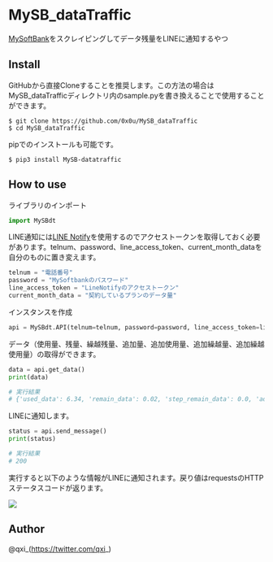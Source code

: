 # MySB_dataTraffic
[MySoftBank](https://www.softbank.jp/mysoftbank/)をスクレイピングしてデータ残量をLINEに通知するやつ
## Install
GitHubから直接Cloneすることを推奨します。この方法の場合はMySB_dataTrafficディレクトリ内のsample.pyを書き換えることで使用することができます。
```
$ git clone https://github.com/0x0u/MySB_dataTraffic
$ cd MySB_dataTraffic
```
pipでのインストールも可能です。
```
$ pip3 install MySB-datatraffic
```
## How to use
ライブラリのインポート
```Python
import MySBdt
```
LINE通知には[LINE Notify](https://notify-bot.line.me/ja/)を使用するのでアクセストークンを取得しておく必要があります。telnum、password、line_access_token、current_month_dataを自分のものに置き変えます。
```Python
telnum = "電話番号"
password = "MySoftbankのパスワード"
line_access_token = "LineNotifyのアクセストークン"
current_month_data = "契約しているプランのデータ量"
```
インスタンスを作成  
```Python
api = MySBdt.API(telnum=telnum, password=password, line_access_token=line_access_token, current_month_data=current_month_data)
```
データ（使用量、残量、繰越残量、追加量、追加使用量、追加繰越量、追加繰越使用量）の取得ができます。
```Python
data = api.get_data()
print(data)

# 実行結果
# {'used_data': 6.34, 'remain_data': 0.02, 'step_remain_data': 0.0, 'additional_data': 1.0, 'additional_used_data': 0.98, 'given_data': 0.36, 'given_used_data': 0.36}
```
LINEに通知します。
```Python
status = api.send_message()
print(status)

# 実行結果
# 200
```
実行すると以下のような情報がLINEに通知されます。戻り値はrequestsのHTTPステータスコードが返ります。

![](https://user-images.githubusercontent.com/34241526/66271995-2170de80-e89f-11e9-9a66-a32cfef9747f.jpg)

## Author
@qxi_(https://twitter.com/qxi_)
